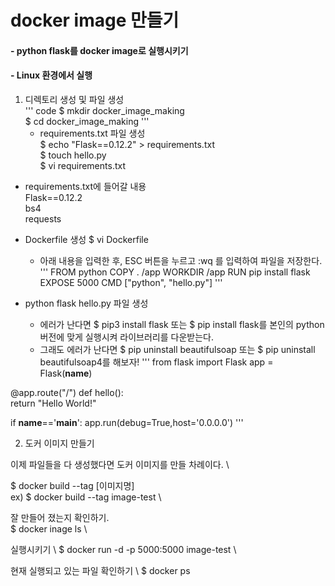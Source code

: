 # docker image 만들기 

#### - python flask를 docker image로 실행시키기
#### - Linux 환경에서 실행




1. 디렉토리 생성 및 파일 생성 \
        ''' code 
        $ mkdir docker_image_making \
        $ cd docker_image_making 
 ''' 
    - requirements.txt 파일 생성 \
    $ echo "Flask==0.12.2" > requirements.txt \
    $ touch hello.py \
    $ vi requirements.txt  

  - requirements.txt에 들어갈 내용 \
  Flask==0.12.2 \
  bs4 \
  requests

- Dockerfile 생성
$ vi Dockerfile
  - 아래 내용을 입력한 후, ESC 버튼을 누르고 :wq 를 입력하여 파일을 저장한다.
  '''
  FROM python
  COPY . /app
  WORKDIR /app
  RUN pip install flask
  EXPOSE 5000
  CMD ["python", "hello.py"]
  '''
  
 - python flask hello.py 파일 생성
    - 에러가 난다면 $ pip3 install flask 또는 $ pip install flask를 본인의 python 버전에 맞게 실행시켜 라이브러리를 다운받는다.
    - 그래도 에러가 난다면 $ pip uninstall beautifulsoap 또는 $ pip uninstall beautifulsoap4를 해보자!
 '''
from flask import Flask
app = Flask(__name__)

@app.route("/")
def hello():  
        return "Hello World!"

if __name__=='__main__':
    app.run(debug=True,host='0.0.0.0')
'''

2. 도커 이미지 만들기

이제 파일들을 다 생성했다면 도커 이미지를 만들 차례이다. \

$ docker build --tag [이미지명] \
ex) $ docker build --tag image-test \

잘 만들어 졌는지 확인하기. \
$ docker inage ls \ 

실행시키기 \ 
$ docker run -d -p 5000:5000 image-test \ 

현재 실행되고 있는 파일 확인하기 \ 
$ docker ps 




  
  
